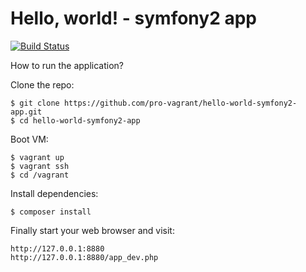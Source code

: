 Hello, world! - symfony2 app
============================

[![Build Status](https://travis-ci.org/pro-vagrant/hello-world-symfony2-app.svg?branch=master)](https://travis-ci.org/pro-vagrant/hello-world-symfony2-app)

How to run the application?

Clone the repo:

    $ git clone https://github.com/pro-vagrant/hello-world-symfony2-app.git
    $ cd hello-world-symfony2-app

Boot VM:

    $ vagrant up
    $ vagrant ssh
    $ cd /vagrant

Install dependencies:

    $ composer install

Finally start your web browser and visit:

    http://127.0.0.1:8880
    http://127.0.0.1:8880/app_dev.php


